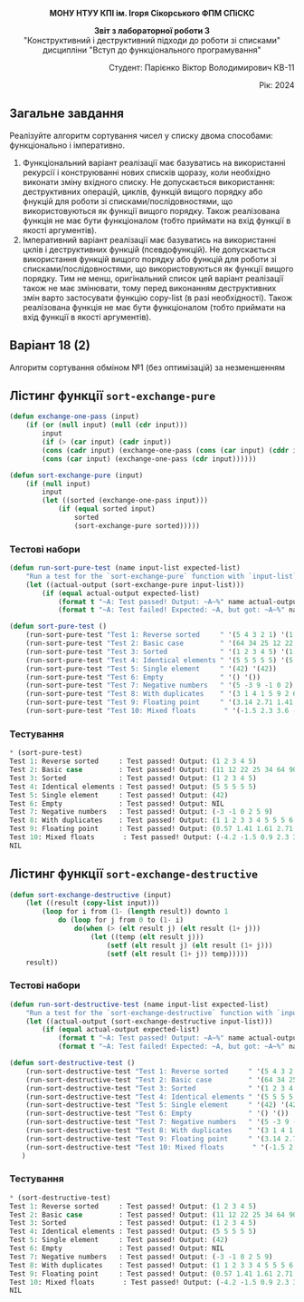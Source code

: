 <p align="center"><b>МОНУ НТУУ КПІ ім. Ігоря Сікорського ФПМ СПіСКС</b></p>
<p align="center">
<b>Звіт з лабораторної роботи 3</b><br/>
"Конструктивний і деструктивний підходи до роботи зі списками"<br/>
дисципліни "Вступ до функціонального програмування"
</p>
<p align="right">Студент: Парієнко Віктор Володимирович КВ-11<p>
<p align="right">Рік: 2024<p>



## Загальне завдання
Реалізуйте алгоритм сортування чисел у списку двома способами: функціонально і імперативно.
1. Функціональний варіант реалізації має базуватись на використанні рекурсії і конструюванні нових списків щоразу, коли необхідно виконати зміну вхідного списку. Не допускається використання: деструктивних операцій, циклів, функцій вищого порядку або фнукцій для роботи зі списками/послідовностями, що використовуються як функції вищого порядку. Також реалізована функція не має бути функціоналом (тобто приймати на вхід функції в якості аргументів).
2. Імперативний варіант реалізації має базуватись на використанні цклів і деструктивних функцій (псевдофункцій). Не допускається використання функцій вищого порядку або функцій для роботи зі списками/послідовностями, що використовуються як функції вищого порядку. Тим не менш, оригінальний список цей варіант реалізації також не має змінювати, тому перед виконанням деструктивних змін варто застосувати функцію copy-list (в разі необхідності). Також реалізована функція не має бути функціоналом (тобто приймати на вхід функції в якості аргументів).

## Варіант 18 (2)
Алгоритм сортування обміном №1 (без оптимізацій) за незменшенням

## Лістинг функції `sort-exchange-pure`

```lisp
(defun exchange-one-pass (input)
    (if (or (null input) (null (cdr input)))
        input
        (if (> (car input) (cadr input))
        (cons (cadr input) (exchange-one-pass (cons (car input) (cddr input))))
        (cons (car input) (exchange-one-pass (cdr input))))))

(defun sort-exchange-pure (input)
    (if (null input)
        input   
        (let ((sorted (exchange-one-pass input)))
            (if (equal sorted input)
                sorted
                (sort-exchange-pure sorted)))))
```
### Тестові набори

```lisp
(defun run-sort-pure-test (name input-list expected-list)
    "Run a test for the `sort-exchange-pure` function with `input-list` and compare it to `expected-list`"
    (let ((actual-output (sort-exchange-pure input-list)))
        (if (equal actual-output expected-list)
            (format t "~A: Test passed! Output: ~A~%" name actual-output)
            (format t "~A: Test failed! Expected: ~A, but got: ~A~%" name expected-list actual-output))))

(defun sort-pure-test ()
    (run-sort-pure-test "Test 1: Reverse sorted     " '(5 4 3 2 1) '(1 2 3 4 5))
    (run-sort-pure-test "Test 2: Basic case         " '(64 34 25 12 22 11 90) '(11 12 22 25 34 64 90))
    (run-sort-pure-test "Test 3: Sorted             " '(1 2 3 4 5) '(1 2 3 4 5))
    (run-sort-pure-test "Test 4: Identical elements " '(5 5 5 5 5) '(5 5 5 5 5))
    (run-sort-pure-test "Test 5: Single element     " '(42) '(42))
    (run-sort-pure-test "Test 6: Empty              " '() '())
    (run-sort-pure-test "Test 7: Negative numbers   " '(5 -3 9 -1 0 2) '(-3 -1 0 2 5 9))
    (run-sort-pure-test "Test 8: With duplicates    " '(3 1 4 1 5 9 2 6 5 3 5) '(1 1 2 3 3 4 5 5 5 6 9))
    (run-sort-pure-test "Test 9: Floating point     " '(3.14 2.71 1.41 1.61 0.57) '(0.57 1.41 1.61 2.71 3.14))
    (run-sort-pure-test "Test 10: Mixed floats       " '(-1.5 2.3 3.6 -4.2 0.9) '(-4.2 -1.5 0.9 2.3 3.6)))
```
### Тестування
```lisp
* (sort-pure-test)
Test 1: Reverse sorted     : Test passed! Output: (1 2 3 4 5)
Test 2: Basic case         : Test passed! Output: (11 12 22 25 34 64 90)    
Test 3: Sorted             : Test passed! Output: (1 2 3 4 5)
Test 4: Identical elements : Test passed! Output: (5 5 5 5 5)
Test 5: Single element     : Test passed! Output: (42)
Test 6: Empty              : Test passed! Output: NIL
Test 7: Negative numbers   : Test passed! Output: (-3 -1 0 2 5 9)
Test 8: With duplicates    : Test passed! Output: (1 1 2 3 3 4 5 5 5 6 9)   
Test 9: Floating point     : Test passed! Output: (0.57 1.41 1.61 2.71 3.14)
Test 10: Mixed floats       : Test passed! Output: (-4.2 -1.5 0.9 2.3 3.6)  
NIL
```
## Лістинг функції `sort-exchange-destructive`

```lisp
(defun sort-exchange-destructive (input)
    (let ((result (copy-list input)))
        (loop for i from (1- (length result)) downto 1
            do (loop for j from 0 to (1- i)
                do(when (> (elt result j) (elt result (1+ j)))
                    (let ((temp (elt result j)))
                        (setf (elt result j) (elt result (1+ j)))
                        (setf (elt result (1+ j)) temp)))))
    result))
```
### Тестові набори

```lisp
(defun run-sort-destructive-test (name input-list expected-list)
    "Run a test for the `sort-exchange-destructive` function with `input-list` and compare it to `expected-list`"
    (let ((actual-output (sort-exchange-destructive input-list)))
        (if (equal actual-output expected-list)
            (format t "~A: Test passed! Output: ~A~%" name actual-output)
            (format t "~A: Test failed! Expected: ~A, but got: ~A~%" name expected-list actual-output))))

(defun sort-destructive-test ()
    (run-sort-destructive-test "Test 1: Reverse sorted     " '(5 4 3 2 1) '(1 2 3 4 5))
    (run-sort-destructive-test "Test 2: Basic case         " '(64 34 25 12 22 11 90) '(11 12 22 25 34 64 90))
    (run-sort-destructive-test "Test 3: Sorted             " '(1 2 3 4 5) '(1 2 3 4 5))
    (run-sort-destructive-test "Test 4: Identical elements " '(5 5 5 5 5) '(5 5 5 5 5))
    (run-sort-destructive-test "Test 5: Single element     " '(42) '(42))
    (run-sort-destructive-test "Test 6: Empty              " '() '())
    (run-sort-destructive-test "Test 7: Negative numbers   " '(5 -3 9 -1 0 2) '(-3 -1 0 2 5 9))
    (run-sort-destructive-test "Test 8: With duplicates    " '(3 1 4 1 5 9 2 6 5 3 5) '(1 1 2 3 3 4 5 5 5 6 9))
    (run-sort-destructive-test "Test 9: Floating point     " '(3.14 2.71 1.41 1.61 0.57) '(0.57 1.41 1.61 2.71 3.14))
    (run-sort-destructive-test "Test 10: Mixed floats       " '(-1.5 2.3 3.6 -4.2 0.9) '(-4.2 -1.5 0.9 2.3 3.6))
   )
```
### Тестування

```lisp
* (sort-destructive-test)
Test 1: Reverse sorted     : Test passed! Output: (1 2 3 4 5)
Test 2: Basic case         : Test passed! Output: (11 12 22 25 34 64 90)
Test 3: Sorted             : Test passed! Output: (1 2 3 4 5)
Test 4: Identical elements : Test passed! Output: (5 5 5 5 5)
Test 5: Single element     : Test passed! Output: (42)
Test 6: Empty              : Test passed! Output: NIL
Test 7: Negative numbers   : Test passed! Output: (-3 -1 0 2 5 9)
Test 8: With duplicates    : Test passed! Output: (1 1 2 3 3 4 5 5 5 6 9)
Test 9: Floating point     : Test passed! Output: (0.57 1.41 1.61 2.71 3.14)
Test 10: Mixed floats       : Test passed! Output: (-4.2 -1.5 0.9 2.3 3.6)
NIL
```